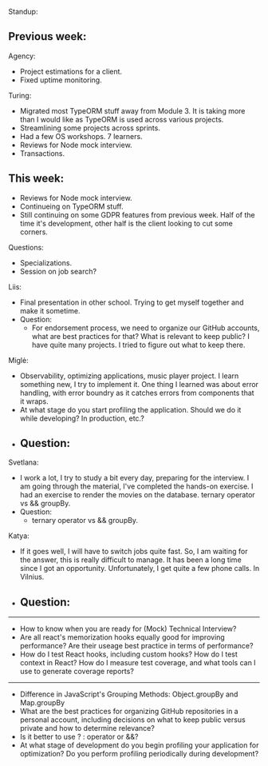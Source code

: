 Standup:

  ## Previous week:

  Agency:
  - Project estimations for a client.
  - Fixed uptime monitoring.

  Turing:
  - Migrated most TypeORM stuff away from Module 3. It is taking more than I would like as TypeORM is used across various projects.
  - Streamlining some projects across sprints.
  - Had a few OS workshops. 7 learners.
  - Reviews for Node mock interview.
  - Transactions.

  ## This week:
  - Reviews for Node mock interview.
  - Continueing on TypeORM stuff.
  - Still continuing on some GDPR features from previous week. Half of the time it's development, other half is the client looking to cut some corners.

Questions:
  - Specializations.
  - Session on job search?

Liis:
- Final presentation in other school. Trying to get myself together and make it sometime.
- Question:
  - For endorsement process, we need to organize our GitHub accounts, what are best practices for that? What is relevant to keep public? I have quite many projects. I tried to figure out what to keep there.

Miglė:
- Observability, optimizing applications, music player project. I learn something new, I try to implement it. One thing I learned was about error handling, with error boundry as it catches errors from components that it wraps.
- At what stage do you start profiling the application. Should we do it while developing? In production, etc.?
- Question:
  - 

Svetlana:
- I work a lot, I try to study a bit every day, preparing for the interview. I am going through the material, I've completed the hands-on exercise. I had an exercise to render the movies on the database. ternary operator vs && groupBy.
- Question:
  - ternary operator vs && groupBy.

Katya:
- If it goes well, I will have to switch jobs quite fast. So, I am waiting for the answer, this is really difficult to manage. It has been a long time since I got an opportunity. Unfortunately, I get quite a few phone calls. In Vilnius.
- Question:
  - 

---

- How to know when you are ready for (Mock) Technical Interview?
- Are all react's memorization hooks equally good for improving performance? Are their useage best practice in terms of performance?
- How do I test React hooks, including custom hooks? How do I  test context in React? How do I measure test coverage, and what tools can I use to generate coverage reports?

---

- Difference in JavaScript's Grouping Methods: Object.groupBy and Map.groupBy
- What are the best practices for organizing GitHub repositories in a personal account, including decisions on what to keep public versus private and how to determine relevance?
- Is it better to use ? : operator or &&?
- At what stage of development do you begin profiling your application for optimization? Do you perform profiling periodically during development?
